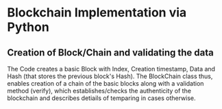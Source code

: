 # Blockchain Implementation via Python
## Creation of Block/Chain and validating the data

The Code creates a basic Block with Index, Creation timestamp, Data and Hash (that stores the previous block's Hash). The BlockChain class thus, enables creation of a chain of the basic blocks along with a validation method (verify), which establishes/checks the authenticity of the blockchain and describes detiails of temparing in cases otherwise.